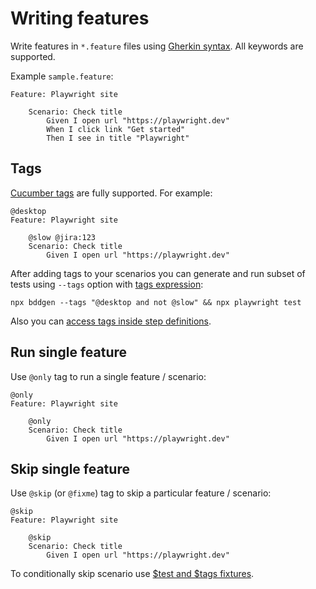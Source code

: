# Writing features
Write features in `*.feature` files using [Gherkin syntax](https://cucumber.io/docs/gherkin/reference/#keywords). All keywords are supported.

Example `sample.feature`:

```gherkin
Feature: Playwright site

    Scenario: Check title
        Given I open url "https://playwright.dev"
        When I click link "Get started"
        Then I see in title "Playwright"
```

## Tags
[Cucumber tags](https://cucumber.io/docs/cucumber/api/?lang=javascript#tags) are fully supported. For example:
```gherkin
@desktop
Feature: Playwright site

    @slow @jira:123
    Scenario: Check title
        Given I open url "https://playwright.dev"
```

After adding tags to your scenarios you can generate and run subset of tests using `--tags` option with [tags expression](https://cucumber.io/docs/cucumber/api/?lang=javascript#tag-expressions):
```
npx bddgen --tags "@desktop and not @slow" && npx playwright test
```
Also you can [access tags inside step definitions](./writing-steps.md#using-tags).

## Run single feature
Use `@only` tag to run a single feature / scenario:
```gherkin
@only
Feature: Playwright site
    
    @only
    Scenario: Check title
        Given I open url "https://playwright.dev"
```

## Skip single feature
Use `@skip` (or `@fixme`) tag to skip a particular feature / scenario:
```gherkin
@skip
Feature: Playwright site

    @skip
    Scenario: Check title
        Given I open url "https://playwright.dev"
```

To conditionally skip scenario use [$test and $tags fixtures](./writing-steps.md#accessing-test-and-testinfo).

